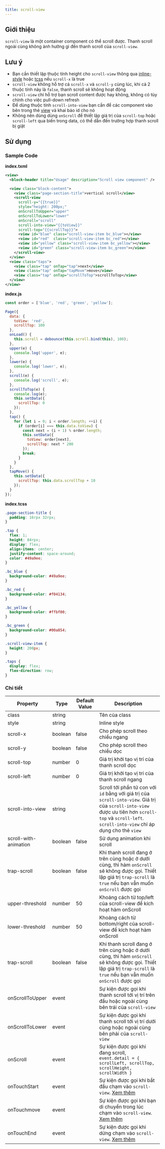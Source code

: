 ```yaml
---
title: scroll-view
---
```


## Giới thiệu

`scroll-view` là một container component có thể scroll được. Thanh scroll ngoài cùng không ảnh hưởng gì đến thanh scroll của `scroll-view`.

## Lưu ý

- Bạn cần thiết lập thuộc tính height cho `scroll-view` thông qua [inline-style](https://miniapp.tiki.vn/docs/framework/tcss/tcss-introduction#Inline-style) hoặc [tcss](https://miniapp.tiki.vn/docs/framework/tcss/tcss-introduction) nếu `scroll-x` là true
- `scroll-view` không hỗ trợ cả `scroll-x` và `scroll-y` cùng lúc, khi cả 2 thuộc tính này là `false`, thanh scroll sẽ không hoạt động
- `scroll-view` chỉ hỗ trợ bạn scroll content được hay không, không có tùy chỉnh cho việc pull-down refresh
- Để dùng thuộc tính `scroll-into-view` bạn cần để các component vào bên trong thẻ [view](https://miniapp.tiki.vn/docs/component/view-container/view) và khai báo id cho nó
- Không nên dùng dùng `onScroll` để thiết lập giá trị của `scroll-top` hoặc `scroll-left` qua biến trong data, có thể dẫn đến trường hợp thanh scroll bị giật

## Sử dụng

### Sample Code

**index.txml**

```xml
<view>
  <block-header title="Usage" description="Scroll view component" />

  <view class="block-content">
    <view class="page-section-title">vertical scroll</view>
    <scroll-view
      scroll-y="{{true}}"
      style="height: 200px;"
      onScrollToUpper="upper"
      onScrollToLower="lower"
      onScroll="scroll"
      scroll-into-view="{{toView}}"
      scroll-top="{{scrollTop}}">
      <view id="blue" class="scroll-view-item bc_blue"></view>
      <view id="red"  class="scroll-view-item bc_red"></view>
      <view id="yellow" class="scroll-view-item bc_yellow"></view>
      <view id="green" class="scroll-view-item bc_green"></view>
    </scroll-view>
  </view>
  <view class="taps">
    <view class="tap" onTap="tap">next</view>
    <view class="tap" onTap="tapMove">move</view>
    <view class="tap" onTap="scrollToTop">scrollToTop</view>
  </view>
</view>
```

**index.js**

```js
const order = ['blue', 'red', 'green', 'yellow'];

Page({
  data: {
    toView: 'red',
    scrollTop: 100
  },
  onLoad() {
    this.scroll = debounce(this.scroll.bind(this), 100);
  },
  upper(e) {
    console.log('upper', e);
  },
  lower(e) {
    console.log('lower', e);
  },
  scroll(e) {
    console.log('scroll', e);
  },
  scrollToTop(e) {
    console.log(e);
    this.setData({
      scrollTop: 0
    });
  },
  tap() {
    for (let i = 0; i < order.length; ++i) {
      if (order[i] === this.data.toView) {
        const next = (i + 1) % order.length;
        this.setData({
          toView: order[next],
          scrollTop: next * 200
        });
        break;
      }
    }
  },
  tapMove() {
    this.setData({
      scrollTop: this.data.scrollTop + 10
    });
  }
});
```

**index.tcss**

```css
.page-section-title {
  padding: 16rpx 32rpx;
}

.tap {
  flex: 1;
  height: 84rpx;
  display: flex;
  align-items: center;
  justify-content: space-around;
  color: #49a9ee;
}

.bc_blue {
  background-color: #49a9ee;
}

.bc_red {
  background-color: #f04134;
}

.bc_yellow {
  background-color: #ffbf00;
}

.bc_green {
  background-color: #00a854;
}

.scroll-view-item {
  height: 200px;
}

.taps {
  display: flex;
  flex-direction: row;
}
```

### Chi tiết

| Property              | Type    | Default Value | Description                                                                                                                                                                                           |
| --------------------- | ------- | ------------- | ----------------------------------------------------------------------------------------------------------------------------------------------------------------------------------------------------- |
| class                 | string  |               | Tên của class                                                                                                                                                                                         |
| style                 | string  |               | Inline style                                                                                                                                                                                          |
| scroll-x              | boolean | false         | Cho phép scroll theo chiều ngang                                                                                                                                                                      |
| scroll-y              | boolean | false         | Cho phép scroll theo chiều dọc                                                                                                                                                                        |
| scroll-top            | number  | 0             | Giá trị khởi tạo vị trí của thanh scroll dọc                                                                                                                                                          |
| scroll-left           | number  | 0             | Giá trị khởi tạo vị trí của thanh scroll ngang                                                                                                                                                        |
| scroll-into-view      | string  |               | Scroll tới phần tử con với `id` bằng với giá trị của `scroll-into-view`. Giá trị của `scroll-into-view` được ưu tiên hơn `scroll-top` và `scroll-left`. `scroll-into-view` chỉ áp dụng cho thẻ `view` |
| scroll-with-animation | boolean | false         | Sử dụng animation khi scroll                                                                                                                                                                          |
| trap-scroll           | boolean | false         | Khi thanh scroll đang ở trên cùng hoặc ở dưới cùng, thì hàm `onScroll` sẽ không được gọi. Thiết lập giá trị `trap-scroll` là `true` nếu bạn vẫn muốn `onScroll` được gọi                              |
| upper-threshold       | number  | 50            | Khoảng cách từ top/left của scroll-view để kích hoạt hàm onScroll                                                                                                                                     |
| lower-threshold       | number  | 50            | Khoảng cách từ bottom/right của scroll-view để kích hoạt hàm onScroll                                                                                                                                 |
| trap-scroll           | boolean | false         | Khi thanh scroll đang ở trên cùng hoặc ở dưới cùng, thì hàm `onScroll` sẽ không được gọi. Thiết lập giá trị `trap-scroll` là `true` nếu bạn vẫn muốn `onScroll` được gọi                              |
| onScrollToUpper       | event   |               | Sự kiện được gọi khi thanh scroll tới vị trí trên đầu hoặc ngoài cùng bên trái của `scroll-view`                                                                                                      |
| onScrollToLower       | event   |               | Sự kiện được gọi khi thanh scroll tới vị trí dưới cùng hoặc ngoài cùng bên phải của `scroll-view`                                                                                                     |
| onScroll              | event   |               | Sự kiện được gọi khi đang scroll, `event.detail = { scrollLeft, scrollTop, scrollHeight, scrollWidth }`                                                                                               |
| onTouchStart          | event   |               | Sự kiện được gọi khi bắt đầu chạm vào `scroll-view`. [Xem thêm](https://miniapp.tiki.vn/docs/framework/event/event-object#TouchEvent-touch-event-object)                                              |
| onTouchmove           | event   |               | Sự kiện được gọi khi bạn di chuyển trong lúc chạm vào `scroll-view`. [Xem thêm](https://miniapp.tiki.vn/docs/framework/event/event-object#TouchEvent-touch-event-object)                              |
| onTouchEnd            | event   |               | Sự kiện được gọi khi dừng chạm vào `scroll-view`. [Xem thêm](https://miniapp.tiki.vn/docs/framework/event/event-object#TouchEvent-touch-event-object)                                                 |
